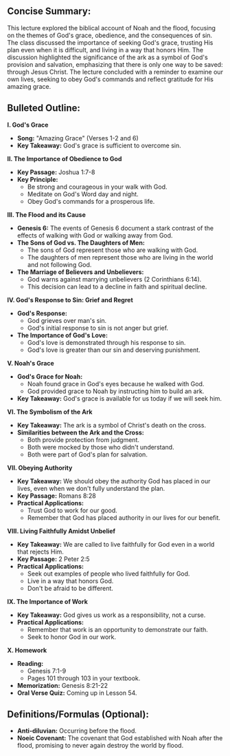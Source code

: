 ## Concise Summary:

This lecture explored the biblical account of Noah and the flood, focusing on the themes of God's grace, obedience, and the consequences of sin. The class discussed the importance of seeking God's grace, trusting His plan even when it is difficult, and living in a way that honors Him.  The discussion highlighted the significance of the ark as a symbol of God's provision and salvation, emphasizing that there is only one way to be saved: through Jesus Christ. The lecture concluded with a reminder to examine our own lives, seeking to obey God's commands and reflect gratitude for His amazing grace.

## Bulleted Outline:

**I.  God's Grace**

*  **Song:** "Amazing Grace" (Verses 1-2 and 6) 
* **Key Takeaway:**  God's grace is sufficient to overcome sin.

**II.  The Importance of Obedience to God**

* **Key Passage:** Joshua 1:7-8 
* **Key Principle:**
    *  Be strong and courageous in your walk with God. 
    *  Meditate on God's Word day and night. 
    *  Obey God's commands for a prosperous life. 

**III.  The Flood and its Cause**

* **Genesis 6:**  The events of Genesis 6 document a stark contrast of the effects of walking with God or walking away from God. 
*  **The Sons of God vs. The Daughters of Men:**
    *  The sons of God represent those who are walking with God.
    *  The daughters of men represent those who are living in the world and not following God.
* **The Marriage of Believers and Unbelievers:**
    *  God warns against marrying unbelievers (2 Corinthians 6:14). 
    *  This decision can lead to a decline in faith and spiritual decline. 

**IV.  God's Response to Sin:  Grief and Regret**

*  **God's Response:**
    *  God grieves over man's sin. 
    *  God's initial response to sin is not anger but grief.
* **The Importance of God's Love:**
    *  God's love is demonstrated through his response to sin.
    *  God's love is greater than our sin and deserving punishment.

**V.  Noah's Grace**

*  **God's Grace for Noah:**
    *  Noah found grace in God's eyes because he walked with God. 
    *  God provided grace to Noah by instructing him to build an ark. 
* **Key Takeaway:**  God's grace is available for us today if we will seek him. 

**VI.  The Symbolism of the Ark**

*  **Key Takeaway:**  The ark is a symbol of Christ's death on the cross. 
* **Similarities between the Ark and the Cross:**
    *  Both provide protection from judgment.
    *  Both were mocked by those who didn't understand.
    *  Both were part of God's plan for salvation. 

**VII.  Obeying Authority**

*  **Key Takeaway:**  We should obey the authority God has placed in our lives, even when we don't fully understand the plan. 
* **Key Passage:**  Romans 8:28
* **Practical Applications:**
    *  Trust God to work for our good. 
    *  Remember that God has placed authority in our lives for our benefit.

**VIII.  Living Faithfully Amidst Unbelief**

* **Key Takeaway:**  We are called to live faithfully for God even in a world that rejects Him.
* **Key Passage:**  2 Peter 2:5
* **Practical Applications:**
    *  Seek out examples of people who lived faithfully for God.
    *  Live in a way that honors God.
    *  Don't be afraid to be different.

**IX. The Importance of Work**

*  **Key Takeaway:**  God gives us work as a responsibility, not a curse.
* **Practical Applications:**
    *  Remember that work is an opportunity to demonstrate our faith. 
    *  Seek to honor God in our work.

**X. Homework**

* **Reading:** 
    * Genesis 7:1-9
    *  Pages 101 through 103 in your textbook.
* **Memorization:** Genesis 8:21-22
* **Oral Verse Quiz:** Coming up in Lesson 54. 


## Definitions/Formulas (Optional):

* **Anti-diluvian:** Occurring before the flood. 
* **Noeic Covenant:** The covenant that God established with Noah after the flood, promising to never again destroy the world by flood.

